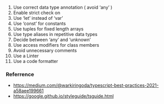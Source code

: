 1. Use correct data type annotation ( avoid ‘any’ )
2. Enable strict check on
3. Use ‘let’ instead of ‘var’
4. Use ‘const’ for constants
5. Use tuples for fixed length arrays
6. Use type aliases in repetitive data types
7. Decide between ‘any’ and ‘unknown’
8. Use access modifiers for class members
9. Avoid unnecessary comments
10. Use a Linter
11. Use a code formatter

### Referrence

- https://medium.com/@warkiringoda/typescript-best-practices-2021-a58aee199661
- https://google.github.io/styleguide/tsguide.html
